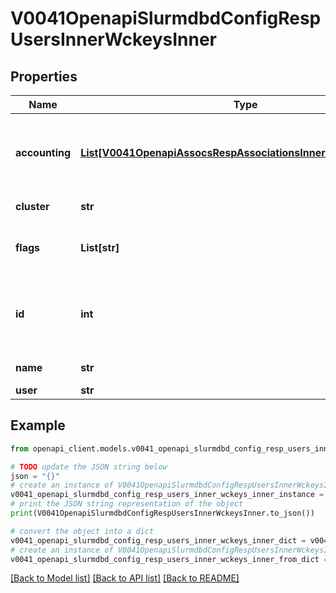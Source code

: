 # V0041OpenapiSlurmdbdConfigRespUsersInnerWckeysInner


## Properties

Name | Type | Description | Notes
------------ | ------------- | ------------- | -------------
**accounting** | [**List[V0041OpenapiAssocsRespAssociationsInnerAccountingInner]**](V0041OpenapiAssocsRespAssociationsInnerAccountingInner.md) | Accounting records containing related resource usage | [optional] 
**cluster** | **str** | Cluster name | 
**flags** | **List[str]** | Flags associated with the WCKey | [optional] 
**id** | **int** | Unique ID for this user-cluster-wckey combination | [optional] 
**name** | **str** | WCKey name | 
**user** | **str** | User name | 

## Example

```python
from openapi_client.models.v0041_openapi_slurmdbd_config_resp_users_inner_wckeys_inner import V0041OpenapiSlurmdbdConfigRespUsersInnerWckeysInner

# TODO update the JSON string below
json = "{}"
# create an instance of V0041OpenapiSlurmdbdConfigRespUsersInnerWckeysInner from a JSON string
v0041_openapi_slurmdbd_config_resp_users_inner_wckeys_inner_instance = V0041OpenapiSlurmdbdConfigRespUsersInnerWckeysInner.from_json(json)
# print the JSON string representation of the object
print(V0041OpenapiSlurmdbdConfigRespUsersInnerWckeysInner.to_json())

# convert the object into a dict
v0041_openapi_slurmdbd_config_resp_users_inner_wckeys_inner_dict = v0041_openapi_slurmdbd_config_resp_users_inner_wckeys_inner_instance.to_dict()
# create an instance of V0041OpenapiSlurmdbdConfigRespUsersInnerWckeysInner from a dict
v0041_openapi_slurmdbd_config_resp_users_inner_wckeys_inner_from_dict = V0041OpenapiSlurmdbdConfigRespUsersInnerWckeysInner.from_dict(v0041_openapi_slurmdbd_config_resp_users_inner_wckeys_inner_dict)
```
[[Back to Model list]](../README.md#documentation-for-models) [[Back to API list]](../README.md#documentation-for-api-endpoints) [[Back to README]](../README.md)


